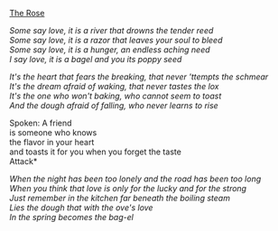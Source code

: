 [The Rose](https://www.youtube.com/watch?v=oiiXDcmDctg)

*Some say love, it is a river that drowns the tender reed*  
*Some say love, it is a razor that leaves your soul to bleed*  
*Some say love, it is a hunger, an endless aching need*  
*I say love, it is a bagel and you its poppy seed*  

*It's the heart that fears the breaking, that never 'ttempts the schmear*  
*It's the dream afraid of waking, that never tastes the lox*  
*It's the one who won't baking, who cannot seem to toast*  
*And the dough afraid of falling, who never learns to rise*  

Spoken:
A friend  
is someone who knows  
the flavor in your heart  
and toasts it for you when you forget the taste  
Attack*  

*When the night has been too lonely and the road has been too long*  
*When you think that love is only for the lucky and for the strong*  
*Just remember in the kitchen far beneath the boiling steam*  
*Lies the dough that with the ove's love*  
*In the spring becomes the bag-el*  

